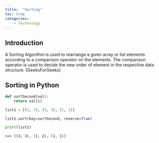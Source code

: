 ```yaml
---
title:  "Sorting"
toc: true
categories:
    - Technology
---
```

## Introduction

A Sorting Algorithm is used to rearrange a given array or list elements according to a comparison operator on the elements. The comparison operator is used to decide the new order of element in the respective data structure. (GeeksForGeeks)

## Sorting in Python
```python
def sortSecond(val):
    return val[i]

list1 = [(1, 2), (3, 3), (1, 1)]

list1.sort(key=sortSecond, reverse=True)

print(list1)
```
```
>>> [(3, 3), (1, 2), (1, 1)]
```